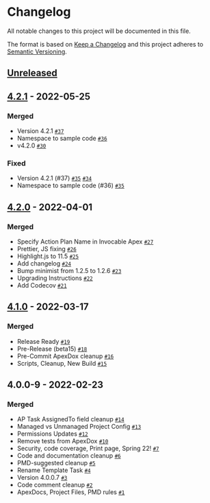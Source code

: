 # Changelog

All notable changes to this project will be documented in this file.

The format is based on [Keep a Changelog](https://keepachangelog.com/en/1.0.0/)
and this project adheres to [Semantic Versioning](https://semver.org/spec/v2.0.0.html).

## [Unreleased](https://github.com/SalesforceLabs/ActionPlansV4/compare/4.2.1...HEAD)

## [4.2.1](https://github.com/SalesforceLabs/ActionPlansV4/compare/4.2.0...4.2.1) - 2022-05-25

### Merged

- Version 4.2.1 [`#37`](https://github.com/SalesforceLabs/ActionPlansV4/pull/37)
- Namespace to sample code [`#36`](https://github.com/SalesforceLabs/ActionPlansV4/pull/36)
- v4.2.0 [`#30`](https://github.com/SalesforceLabs/ActionPlansV4/pull/30)

### Fixed

- Version 4.2.1 (#37) [`#35`](https://github.com/SalesforceLabs/ActionPlansV4/issues/35) [`#34`](https://github.com/SalesforceLabs/ActionPlansV4/issues/34)
- Namespace to sample code (#36) [`#35`](https://github.com/SalesforceLabs/ActionPlansV4/issues/35)

## [4.2.0](https://github.com/SalesforceLabs/ActionPlansV4/compare/4.1.0...4.2.0) - 2022-04-01

### Merged

- Specify Action Plan Name in Invocable Apex [`#27`](https://github.com/SalesforceLabs/ActionPlansV4/pull/27)
- Prettier, JS fixing [`#26`](https://github.com/SalesforceLabs/ActionPlansV4/pull/26)
- Highlight.js to 11.5 [`#25`](https://github.com/SalesforceLabs/ActionPlansV4/pull/25)
- Add changelog [`#24`](https://github.com/SalesforceLabs/ActionPlansV4/pull/24)
- Bump minimist from 1.2.5 to 1.2.6 [`#23`](https://github.com/SalesforceLabs/ActionPlansV4/pull/23)
- Upgrading Instructions [`#22`](https://github.com/SalesforceLabs/ActionPlansV4/pull/22)
- Add Codecov [`#21`](https://github.com/SalesforceLabs/ActionPlansV4/pull/21)

## [4.1.0](https://github.com/SalesforceLabs/ActionPlansV4/compare/4.0.0-9...4.1.0) - 2022-03-17

### Merged

- Release Ready [`#19`](https://github.com/SalesforceLabs/ActionPlansV4/pull/19)
- Pre-Release (beta15) [`#18`](https://github.com/SalesforceLabs/ActionPlansV4/pull/18)
- Pre-Commit ApexDox cleanup [`#16`](https://github.com/SalesforceLabs/ActionPlansV4/pull/16)
- Scripts, Cleanup, New Build [`#15`](https://github.com/SalesforceLabs/ActionPlansV4/pull/15)

## 4.0.0-9 - 2022-02-23

### Merged

- AP Task AssignedTo field cleanup [`#14`](https://github.com/SalesforceLabs/ActionPlansV4/pull/14)
- Managed vs Unmanaged Project Config [`#13`](https://github.com/SalesforceLabs/ActionPlansV4/pull/13)
- Permissions Updates [`#12`](https://github.com/SalesforceLabs/ActionPlansV4/pull/12)
- Remove tests from ApexDox [`#10`](https://github.com/SalesforceLabs/ActionPlansV4/pull/10)
- Security, code coverage, Print page, Spring 22! [`#7`](https://github.com/SalesforceLabs/ActionPlansV4/pull/7)
- Code and documentation cleanup [`#6`](https://github.com/SalesforceLabs/ActionPlansV4/pull/6)
- PMD-suggested cleanup [`#5`](https://github.com/SalesforceLabs/ActionPlansV4/pull/5)
- Rename Template Task [`#4`](https://github.com/SalesforceLabs/ActionPlansV4/pull/4)
- Version 4.0.0.7 [`#3`](https://github.com/SalesforceLabs/ActionPlansV4/pull/3)
- Code comment cleanup [`#2`](https://github.com/SalesforceLabs/ActionPlansV4/pull/2)
- ApexDocs, Project Files, PMD rules [`#1`](https://github.com/SalesforceLabs/ActionPlansV4/pull/1)
